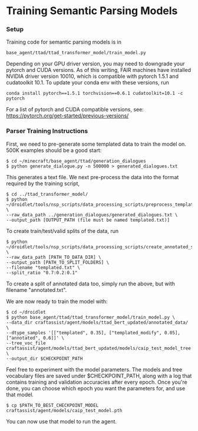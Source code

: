 # Training Semantic Parsing Models

### Setup

Training code for semantic parsing models is in
```
base_agent/ttad/ttad_transformer_model/train_model.py
```

Depending on your GPU driver version, you may need to downgrade your pytorch and CUDA versions. As of this writing, FAIR machines have installed NVIDIA driver version 10010, which is compatible with pytorch 1.5.1 and cudatoolkit 10.1. To update your conda env with these versions, run
```
conda install pytorch==1.5.1 torchvision==0.6.1 cudatoolkit=10.1 -c pytorch
```

For a list of pytorch and CUDA compatible versions, see:
https://pytorch.org/get-started/previous-versions/

### Parser Training Instructions

First, we need to pre-generate some templated data to train the model on. 500K examples should be a good start:
```
$ cd ~/minecraft/base_agent/ttad/generation_dialogues
$ python generate_dialogue.py -n 500000 > generated_dialogues.txt
```

This generates a text file. We next pre-process the data into the format required by the training script,
```
$ cd ../ttad_transformer_model/
$ python ~/droidlet/tools/nsp_scripts/data_processing_scripts/preprocess_templated.py \
--raw_data_path ../generation_dialogues/generated_dialogues.txt \
--output_path [OUTPUT_PATH (file must be named templated.txt)]
```

To create train/test/valid splits of the data, run
```
$ python ~/droidlet/tools/nsp_scripts/data_processing_scripts/create_annotated_split.py \
--raw_data_path [PATH_TO_DATA_DIR] \
--output_path [PATH_TO_SPLIT_FOLDERS] \
--filename "templated.txt" \
--split_ratio "0.7:0.2:0.1"
```

To create a split of annotated data too, simply run the above, but with filename "annotated.txt".

We are now ready to train the model with:
```
$ cd ~/droidlet
$ python base_agent/ttad/ttad_transformer_model/train_model.py \
--data_dir craftassist/agent/models/ttad_bert_updated/annotated_data/ \
--dtype_samples '[["templated", 0.35], ["templated_modify", 0.05], ["annotated", 0.6]]' \
--tree_voc_file craftassist/agent/models/ttad_bert_updated/models/caip_test_model_tree.json \
--output_dir $CHECKPOINT_PATH
```

Feel free to experiment with the model parameters. The models and tree vocabulary files are saved under $CHECKPOINT_PATH, along with a log that contains training and validation accuracies after every epoch. Once you're done, you can choose which epoch you want the parameters for, and use that model.
```
$ cp $PATH_TO_BEST_CHECKPOINT_MODEL craftassist/agent/models/caip_test_model.pth
```

You can now use that model to run the agent.
